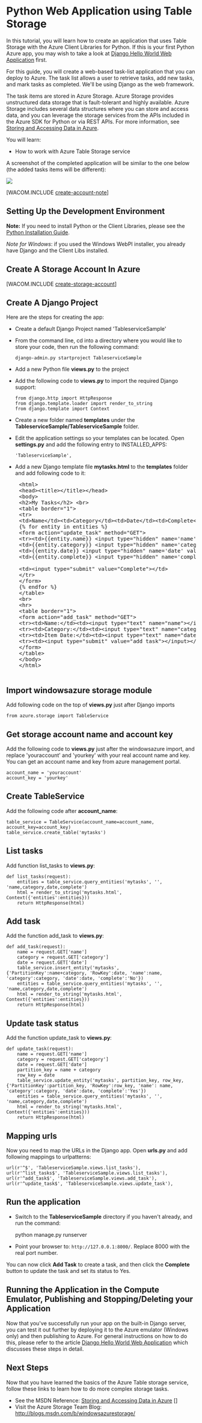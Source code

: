 <properties linkid="develop-python-web-app-with-blob-storage" urlDisplayName="Web App with Blob Storage" pageTitle="Python web app with table storage | Microsoft Azure" metaKeywords="Azure table storage Python, Azure Python application, Azure Python tutorial, Azure Python example" description="A tutorial that teaches you how to create a Python web application using the Azure Client Libraries. Django is used as the web framework." metaCanonical="" services="storage" documentationCenter="Python" title="Python Web Application using Table Storage" authors="huvalo" solutions="" videoId="" scriptId="" manager="" editor="mollybos" />

<tags ms.service="storage" ms.workload="storage" ms.tgt_pltfrm="na" ms.devlang="python" ms.topic="article" ms.date="01/01/1900" ms.author="huvalo" />





# Python Web Application using Table Storage

In this tutorial, you will learn how to create an application that uses Table Storage with the Azure Client Libraries for Python. If this is your first Python Azure app, you may wish to take a look at [Django Hello World Web Application][] first.

For this guide, you will create a web-based task-list application that you can deploy to Azure. The task list allows a user to retrieve tasks, add new tasks, and mark tasks as completed.  We'll be using Django as the web framework.

The task items are stored in Azure Storage. Azure Storage provides unstructured data storage that is fault-tolerant and highly available. Azure Storage includes several data structures where you can store and access data, and you can leverage the storage services from the APIs included in the Azure SDK for Python or
via REST APIs. For more information, see [Storing and Accessing Data in Azure].

You will learn:

-   How to work with Azure Table Storage service

A screenshot of the completed application will be similar to the one below (the added tasks items will be different):

![](./media/storage-python-use-table-storage-web-app/web-app-with-storage-Finaloutput-mac.png)

[WACOM.INCLUDE [create-account-note](../includes/create-account-note.md)]

## <a id="setup"> </a>Setting Up the Development Environment

**Note:** If you need to install Python or the Client Libraries, please see the [Python Installation Guide](http://windowsazure.com/en-us/documentation/articles/python-how-to-install).



*Note for Windows*: if you used the Windows WebPI installer, you already have Django and the Client Libs installed.

## Create A Storage Account In Azure

[WACOM.INCLUDE [create-storage-account](../includes/create-storage-account.md)]

## Create A Django Project

Here are the steps for creating the app:

-   Create a default Django Project named 'TableserviceSample' 
- 	From the command line, cd into a directory where you would like to store your code, then run the following command: 

		django-admin.py startproject TableserviceSample

-   Add a new Python file **views.py** to the project
-   Add the following code to **views.py** to import the required Django support:
           
        from django.http import HttpResponse
        from django.template.loader import render_to_string
        from django.template import Context

-   Create a new folder named **templates** under the **TableserviceSample/TableserviceSample** folder.
-   Edit the application settings so your templates can be located. Open **settings.py** and add the following entry to INSTALLED_APPS:

        'TableserviceSample',

-   Add a new Django template file **mytasks.html** to the **templates** folder and add following code to it:
 
<pre>
	&lt;html&gt;
	&lt;head&gt;&lt;title&gt;&lt;/title&gt;&lt;/head&gt;
	&lt;body&gt;
	&lt;h2&gt;My Tasks&lt;/h2&gt; &lt;br&gt;
	&lt;table border="1"&gt; 
	&lt;tr&gt;
	&lt;td&gt;Name&lt;/td&gt;&lt;td&gt;Category&lt;/td&gt;&lt;td&gt;Date&lt;/td&gt;&lt;td&gt;Complete&lt;/td&gt;&lt;td&gt;Action&lt;/td&gt;&lt;/tr&gt;
	{% for entity in entities %}
	&lt;form action=&quot;update_task&quot; method=&quot;GET&quot;&gt;
	&lt;tr&gt;&lt;td&gt;{{entity.name}} &lt;input type=&quot;hidden&quot; name='name' value=&quot;{{entity.name}}&quot;&gt;&lt;/td&gt;
	&lt;td&gt;{{entity.category}} &lt;input type=&quot;hidden&quot; name='category' value=&quot;{{entity.category}}&quot;&gt;&lt;/td&gt;
	&lt;td&gt;{{entity.date}} &lt;input type=&quot;hidden&quot; name='date' value=&quot;{{entity.date}}&quot;&gt;&lt;/td&gt;
	&lt;td&gt;{{entity.complete}} &lt;input type=&quot;hidden&quot; name='complete' value=&quot;{{entity.complete}}&quot;&gt;&lt;/td&gt;

	&lt;td&gt;&lt;input type=&quot;submit&quot; value=&quot;Complete&quot;&gt;&lt;/td&gt;
	&lt;/tr&gt;
	&lt;/form&gt;
	{% endfor %}
	&lt;/table&gt;
	&lt;br&gt;
	&lt;hr&gt;
	&lt;table border=&quot;1&quot;&gt;
	&lt;form action=&quot;add_task&quot; method=&quot;GET&quot;&gt;
	&lt;tr&gt;&lt;td&gt;Name:&lt;/td&gt;&lt;td&gt;&lt;input type=&quot;text&quot; name=&quot;name&quot;&gt;&lt;/input&gt;&lt;/td&gt;&lt;/tr&gt;
	&lt;tr&gt;&lt;td&gt;Category:&lt;/td&gt;&lt;td&gt;&lt;input type=&quot;text&quot; name=&quot;category&quot;&gt;&lt;/input&gt;&lt;/td&gt;&lt;/tr&gt;
	&lt;tr&gt;&lt;td&gt;Item Date:&lt;/td&gt;&lt;td&gt;&lt;input type=&quot;text&quot; name=&quot;date&quot;&gt;&lt;/input&gt;&lt;/td&gt;&lt;/tr&gt;
	&lt;tr&gt;&lt;td&gt;&lt;input type=&quot;submit&quot; value=&quot;add task&quot;&gt;&lt;/input&gt;&lt;/td&gt;&lt;/tr&gt;
	&lt;/form&gt;
	&lt;/table&gt;
	&lt;/body&gt;
	&lt;/html&gt;    

</pre> 

    
## Import windowsazure storage module
Add following code on the top of **views.py** just after Django imports

	from azure.storage import TableService

## Get storage account name and account key
Add the following code to **views.py** just after the windowsazure import, and replace  'youraccount' and 'yourkey' with your real account name and key. You can get an account name and key from azure management portal. 

	account_name = 'youraccount'
	account_key = 'yourkey'

## Create TableService
Add the following code after **account_name**:

	table_service = TableService(account_name=account_name, account_key=account_key)
	table_service.create_table('mytasks')

## List tasks 
Add function list_tasks to **views.py**:

	def list_tasks(request): 
		entities = table_service.query_entities('mytasks', '', 'name,category,date,complete')    
		html = render_to_string('mytasks.html', Context({'entities':entities}))
		return HttpResponse(html)

##  Add task
Add the function add_task to **views.py**:

	def add_task(request):
		name = request.GET['name']
		category = request.GET['category']
		date = request.GET['date']
		table_service.insert_entity('mytasks', {'PartitionKey':name+category, 'RowKey':date, 'name':name, 'category':category, 'date':date, 'complete':'No'}) 
		entities = table_service.query_entities('mytasks', '', 'name,category,date,complete')
		html = render_to_string('mytasks.html', Context({'entities':entities}))
		return HttpResponse(html)

## Update task status
Add the function update_task to **views.py**:

	def update_task(request):
		name = request.GET['name']
		category = request.GET['category']
		date = request.GET['date']
		partition_key = name + category
		row_key = date
		table_service.update_entity('mytasks', partition_key, row_key, {'PartitionKey':partition_key, 'RowKey':row_key, 'name': name, 'category':category, 'date':date, 'complete':'Yes'})
		entities = table_service.query_entities('mytasks', '', 'name,category,date,complete')    
		html = render_to_string('mytasks.html', Context({'entities':entities}))
		return HttpResponse(html)


## Mapping urls
Now you need to map the URLs in the Django app. Open **urls.py** and add following mappings to urlpatterns:

	url(r'^$', 'TableserviceSample.views.list_tasks'),
	url(r'^list_tasks$', 'TableserviceSample.views.list_tasks'),
	url(r'^add_task$', 'TableserviceSample.views.add_task'),
	url(r'^update_task$', 'TableserviceSample.views.update_task'),

## Run the application


-  Switch to the **TableserviceSample** directory if you haven't already, and run the command:

	python manage.py runserver

-   Point your browser to: `http://127.0.0.1:8000/`. Replace 8000 with the real port number.

You can now click **Add Task** to create a task, and then click the **Complete** button to update the task and set its status to Yes.



## Running the Application in the Compute Emulator, Publishing and Stopping/Deleting your Application

Now that you've successfully run your app on the built-in Django server, you can test it out further by deploying it to the Azure emulator (Windows only) and then publishing to Azure.  For general instructions on how to do this, please refer to the article [Django Hello World Web Application] which discusses these steps in detail.


<h2><a id="NextSteps"></a>Next Steps</h2>

Now that you have learned the basics of the Azure Table storage service, follow these links to learn how to do more complex storage tasks.

- See the MSDN Reference: [Storing and Accessing Data in Azure] []
- Visit the Azure Storage Team Blog: <http://blogs.msdn.com/b/windowsazurestorage/>


[Storing and Accessing Data in Azure]: http://msdn.microsoft.com/en-us/library/windowsazure/gg433040.aspx

[Installation Guide]: ../python-how-to-install 

[Django Hello World Web Application]: http://windowsazure.com/en-us/documentation/articles/virtual-machines-python-django-web-app-windows-server
